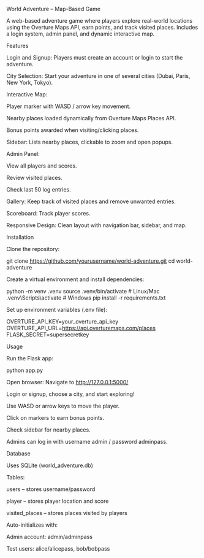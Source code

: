 World Adventure – Map-Based Game

A web-based adventure game where players explore real-world locations using the Overture Maps API, earn points, and track visited places. Includes a login system, admin panel, and dynamic interactive map.

Features

Login and Signup: Players must create an account or login to start the adventure.

City Selection: Start your adventure in one of several cities (Dubai, Paris, New York, Tokyo).

Interactive Map:

Player marker with WASD / arrow key movement.

Nearby places loaded dynamically from Overture Maps Places API.

Bonus points awarded when visiting/clicking places.

Sidebar: Lists nearby places, clickable to zoom and open popups.

Admin Panel:

View all players and scores.

Review visited places.

Check last 50 log entries.

Gallery: Keep track of visited places and remove unwanted entries.

Scoreboard: Track player scores.

Responsive Design: Clean layout with navigation bar, sidebar, and map.

Installation

Clone the repository:

git clone https://github.com/yourusername/world-adventure.git
cd world-adventure


Create a virtual environment and install dependencies:

python -m venv .venv
source .venv/bin/activate  # Linux/Mac
.venv\Scripts\activate     # Windows
pip install -r requirements.txt


Set up environment variables (.env file):

OVERTURE_API_KEY=your_overture_api_key
OVERTURE_API_URL=https://api.overturemaps.com/places
FLASK_SECRET=supersecretkey

Usage

Run the Flask app:

python app.py


Open browser: Navigate to http://127.0.0.1:5000/

Login or signup, choose a city, and start exploring!

Use WASD or arrow keys to move the player.

Click on markers to earn bonus points.

Check sidebar for nearby places.

Admins can log in with username admin / password adminpass.

Database

Uses SQLite (world_adventure.db)

Tables:

users – stores username/password

player – stores player location and score

visited_places – stores places visited by players

Auto-initializes with:

Admin account: admin/adminpass

Test users: alice/alicepass, bob/bobpass

